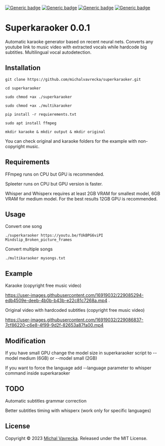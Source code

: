 [![Generic badge](https://img.shields.io/badge/OS-Linux,Win-green.svg)](https://shields.io/)
[![Generic badge](https://img.shields.io/badge/Computation-GPU-green.svg)](https://shields.io/)
[![Generic badge](https://img.shields.io/badge/Language-Python-green.svg)](https://shields.io/)
[![Generic badge](https://img.shields.io/badge/Maintained-Yes-green.svg)](https://shields.io/)

# Superkaraoker 0.0.1

Automatic karaoke generator based on recent neural nets. Converts any youtube link to music video with extracted vocals while hardcode big subtitles. Multilingual vocal autodetection.


## Installation

`git clone https://github.com/michalvavrecka/superkaraoker.git`

`cd superkaraoker`

`sudo chmod +ax ./superkaraoker`

`sudo chmod +ax ./multikaraoker`

`pip install -r requierements.txt`

`sudo apt install ffmpeg`

`mkdir karaoke & mkdir output & mkdir original`

You can check original and karaoke folders for the example with non-copyright music.


## Requirements

FFmpeg runs on CPU but GPU is recommended.

Spleeter runs on CPU but GPU version is faster.

Whisper and Whisperx requires at least 2GB VRAM for smallest model, 6GB VRAM for medium model. For the best results 12GB GPU is recommended.

## Usage

Convert one song


`./superkaraoker https://youtu.be/fUkBPG6viPI Mindslip_Broken_picture_frames`


Convert multiple songs


`./multikaraoker mysongs.txt`


## Example

Karaoke (copyright free music video) 


https://user-images.githubusercontent.com/16919032/229085294-edb4509e-deeb-4b0b-b43b-e22c81c7268a.mp4
.


Original video with hardcoded subtitles (copyright free music video) 



https://user-images.githubusercontent.com/16919032/229086837-7cf86220-c6e8-4f99-9d2f-82653a87fa00.mp4


## Modification

If you have small GPU change the model size in superkaraoker script to --model medium (6GB) or --model small (2GB)

If you want to force the language add --language parameter to whisper command inside superkaraoker


## TODO


Automatic subtitles grammar correction

Better subtitles timing with whisperx (work only for specific languages)


## License

Copyright © 2023 [Michal Vavrecka](https://kognice.wixsite.com/vavrecka).  Released under the MIT License.  


